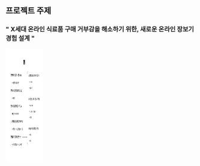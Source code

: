 ## 프로젝트 주제

### " X세대 온라인 식료품 구매 거부감을 해소하기 위한, 새로운 온라인 장보기 경험 설계 "

<img src="/document/image/tableOfContents.png" width="100" height="300" title="목차" alt="table of contents" />
